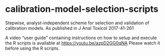 # calibration-model-selection-scripts
 Stepwise, analyst-independent scheme for selection and validation of calibration models. As published in J Anal Toxicol 2017-41-261

A video “user guide” containing instructions on how to setup and execute the R scripts is available at
https://youtu.be/azpD2GG0qNA
Please watch it before using the R scripts.

